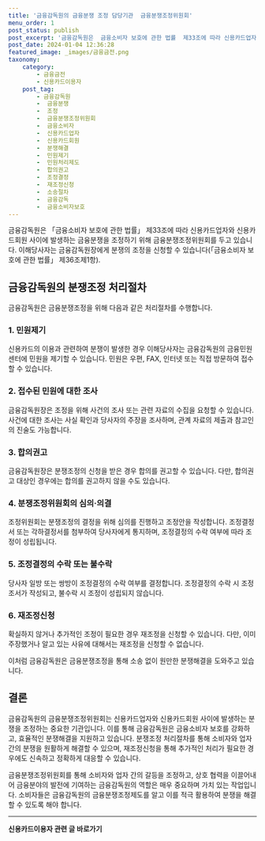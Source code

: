```yaml
---
title: '금융감독원의 금융분쟁 조정 담당기관  금융분쟁조정위원회'
menu_order: 1
post_status: publish
post_excerpt: '금융감독원은  금융소비자 보호에 관한 법률  제33조에 따라 신용카드업자와 신용카드회원 사이에 발생하는 금융분쟁을 조정하기 위해 금융분쟁조정위원회를 두고 있습니다. 이해당사자는 금융감독원장에게 분쟁의 조정을 신청할 수 있습니다  금융소비자 보호에 관한 법률  제36조제1항 .'
post_date: 2024-01-04 12:36:28
featured_image: _images/금융금전.png
taxonomy:
    category:
        - 금융금전
        - 신용카드이용자
    post_tag:
        - 금융감독원
        -  금융분쟁
        -  조정
        -  금융분쟁조정위원회
        -  금융소비자
        -  신용카드업자
        -  신용카드회원
        -  분쟁해결
        -  민원제기
        -  민원처리제도
        -  합의권고
        -  조정결정
        -  재조정신청
        -  소송절차
        -  금융감독
        -  금융소비자보호
---
```



금융감독원은 「금융소비자 보호에 관한 법률」 제33조에 따라 신용카드업자와 신용카드회원 사이에 발생하는 금융분쟁을 조정하기 위해 금융분쟁조정위원회를 두고 있습니다. 이해당사자는 금융감독원장에게 분쟁의 조정을 신청할 수 있습니다(「금융소비자 보호에 관한 법률」 제36조제1항).

## 금융감독원의 분쟁조정 처리절차

금융감독원은 금융분쟁조정을 위해 다음과 같은 처리절차를 수행합니다.

### 1. 민원제기
신용카드의 이용과 관련하여 분쟁이 발생한 경우 이해당사자는 금융감독원의 금융민원센터에 민원을 제기할 수 있습니다. 민원은 우편, FAX, 인터넷 또는 직접 방문하여 접수할 수 있습니다.

### 2. 접수된 민원에 대한 조사
금융감독원장은 조정을 위해 사건의 조사 또는 관련 자료의 수집을 요청할 수 있습니다. 사건에 대한 조사는 사실 확인과 당사자의 주장을 조사하며, 관계 자료의 제출과 참고인의 진술도 가능합니다.

### 3. 합의권고
금융감독원장은 분쟁조정의 신청을 받은 경우 합의를 권고할 수 있습니다. 다만, 합의권고 대상인 경우에는 합의를 권고하지 않을 수도 있습니다.

### 4. 분쟁조정위원회의 심의·의결
조정위원회는 분쟁조정의 결정을 위해 심의를 진행하고 조정안을 작성합니다. 조정결정서 또는 각하결정서를 첨부하여 당사자에게 통지하며, 조정결정의 수락 여부에 따라 조정이 성립됩니다.

### 5. 조정결정의 수락 또는 불수락
당사자 일방 또는 쌍방이 조정결정의 수락 여부를 결정합니다. 조정결정의 수락 시 조정조서가 작성되고, 불수락 시 조정이 성립되지 않습니다.

### 6. 재조정신청
확실하지 않거나 추가적인 조정이 필요한 경우 재조정을 신청할 수 있습니다. 다만, 이미 주장했거나 알고 있는 사유에 대해서는 재조정을 신청할 수 없습니다.

이처럼 금융감독원은 금융분쟁조정을 통해 소송 없이 원만한 분쟁해결을 도와주고 있습니다.

## 결론

금융감독원의 금융분쟁조정위원회는 신용카드업자와 신용카드회원 사이에 발생하는 분쟁을 조정하는 중요한 기관입니다. 이를 통해 금융감독원은 금융소비자 보호를 강화하고, 효율적인 분쟁해결을 지원하고 있습니다. 분쟁조정 처리절차를 통해 소비자와 업자 간의 분쟁을 원활하게 해결할 수 있으며, 재조정신청을 통해 추가적인 처리가 필요한 경우에도 신속하고 정확하게 대응할 수 있습니다.

금융분쟁조정위원회를 통해 소비자와 업자 간의 갈등을 조정하고, 상호 협력을 이끌어내어 금융분야의 발전에 기여하는 금융감독원의 역할은 매우 중요하며 가치 있는 작업입니다. 소비자들은 금융감독원의 금융분쟁조정제도를 알고 이를 적극 활용하여 분쟁을 해결할 수 있도록 해야 합니다.
<!-- wp:separator -->
<hr class="wp-block-separator has-alpha-channel-opacity"/>
<!-- /wp:separator -->

<!-- wp:group {"backgroundColor":"base","layout":{"type":"constrained"}} -->
<div class="wp-block-group has-base-background-color has-background"><!-- wp:paragraph {"align":"center","fontSize":"medium"} -->
<p class="has-text-align-center has-large-font-size"><strong>신용카드이용자 관련 글 바로가기</strong></p>
<!-- /wp:paragraph -->


<!-- wp:latest-posts
{"categories":[{"id":15350,"count":19,"description":"","link":"https://uknowlaw.com/category/%ec%8b%a0%ec%9a%a9%ec%b9%b4%eb%93%9c%ec%9d%b4%ec%9a%a9%ec%9e%90/","name":"신용카드이용자","slug":"신용카드이용자","taxonomy":"category","parent":0,"meta":[],"_links":{"self":[{"href":"https://uknowlaw.com/wp-json/wp/v2/categories/15350"}],"collection":[{"href":"https://uknowlaw.com/wp-json/wp/v2/categories"}],"about":[{"href":"https://uknowlaw.com/wp-json/wp/v2/taxonomies/category"}],"wp:post_type":[{"href":"https://uknowlaw.com/wp-json/wp/v2/posts?categories=15350"}],"curies":[{"name":"wp","href":"https://api.w.org/{rel}","templated":true}]}}],"postsToShow":100,"excerptLength":28,"postLayout":"grid","columns":2,"featuredImageAlign":"left","featuredImageSizeSlug":"large","fontSize":"small"} /--></div>
<!-- /wp:group -->